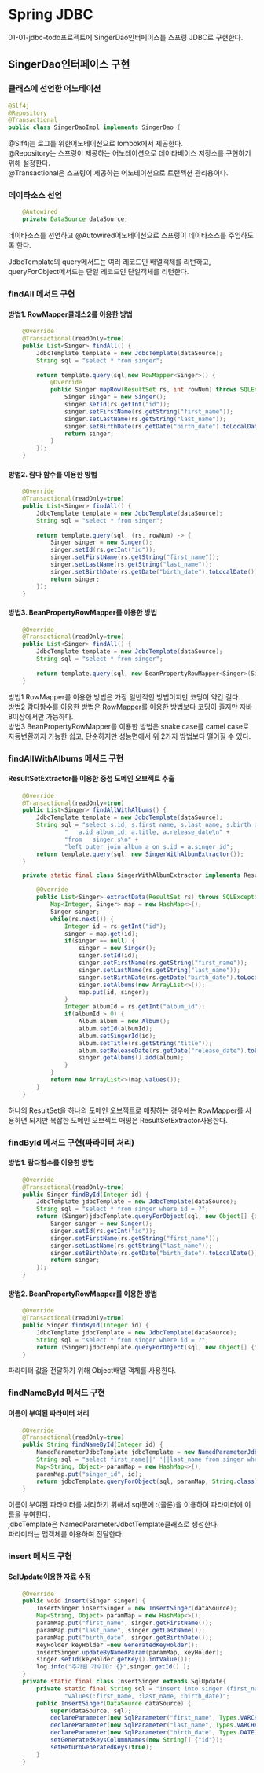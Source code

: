 # Spring JDBC
01-01-jdbc-todo프로젝트에 SingerDao인터페이스를 스프링 JDBC로 구현한다.  

## SingerDao인터페이스 구현

### 클래스에 선언한 어노테이션
```java
@Slf4j
@Repository
@Transactional
public class SingerDaoImpl implements SingerDao {
```
@Slf4j는 로그를 위한어노테이션으로 lombok에서 제공한다.  
@Repository는 스프링이 제공하는 어노테이션으로 데이타베이스 저장소를 구현하기 위해 설정한다.  
@Transactional은 스프링이 제공하는 어노테이션으로 트랜젝션 관리용이다.  

### 데이타소스 선언 
```java
    @Autowired
    private DataSource dataSource;
``` 
 데이타소스를 선언하고 @Autowired어노테이션으로 스프링이 데이타소스를 주입하도록 한다.

JdbcTemplate의 query메서드는 여러 레코드인 배열객체를 리턴하고, queryForObject메서드는 단일 레코드인 단일객체를 리턴한다.   

### findAll 메서드 구현
#### 방법1. RowMapper클래스2를 이용한 방법
```java
    @Override   
    @Transactional(readOnly=true)
    public List<Singer> findAll() {
        JdbcTemplate template = new JdbcTemplate(dataSource);
        String sql = "select * from singer";
    
        return template.query(sql,new RowMapper<Singer>() {
            @Override
            public Singer mapRow(ResultSet rs, int rowNum) throws SQLException {
                Singer singer = new Singer();
                singer.setId(rs.getInt("id"));
                singer.setFirstName(rs.getString("first_name"));
                singer.setLastName(rs.getString("last_name"));
                singer.setBirthDate(rs.getDate("birth_date").toLocalDate());
                return singer;
            }
        });
    }
```
#### 방법2. 람다 함수를 이용한 방법
```java
    @Override   
    @Transactional(readOnly=true)
    public List<Singer> findAll() {
        JdbcTemplate template = new JdbcTemplate(dataSource);
        String sql = "select * from singer";
    
        return template.query(sql, (rs, rowNum) -> {
            Singer singer = new Singer();
            singer.setId(rs.getInt("id"));
            singer.setFirstName(rs.getString("first_name"));
            singer.setLastName(rs.getString("last_name"));
            singer.setBirthDate(rs.getDate("birth_date").toLocalDate());
            return singer;
        });
    }
```
#### 방법3. BeanPropertyRowMapper를 이용한 방법
```java
    @Override   
    @Transactional(readOnly=true)
    public List<Singer> findAll() {
        JdbcTemplate template = new JdbcTemplate(dataSource);
        String sql = "select * from singer";
    
        return template.query(sql, new BeanPropertyRowMapper<Singer>(Singer.class));
    }
```
방법1 RowMapper를 이용한 방법은 가장 일반적인 방법이지만 코딩이 약간 길다.  
방법2 람다함수를 이용한 방법은 RowMapper를 이용한 방법보다 코딩이 줄지만 자바 8이상에서만 가능하다.  
방법3 BeanPropertyRowMapper를 이용한 방법은 snake case를 camel case로 자동변환까지 가능한 쉽고, 단순하지만 성능면에서 위 2가지 방법보다 떨어질 수 있다.  

### findAllWithAlbums 메서드 구현
#### ResultSetExtractor를 이용한 중첩 도메인 오브젝트 추출
```java
    @Override
    @Transactional(readOnly=true)
    public List<Singer> findAllWithAlbums() {
        JdbcTemplate template = new JdbcTemplate(dataSource);
        String sql = "select s.id, s.first_name, s.last_name, s.birth_date,\n" + 
                "   a.id album_id, a.title, a.release_date\n" + 
                "from   singer s\n" + 
                "left outer join album a on s.id = a.singer_id";
        return template.query(sql, new SingerWithAlbumExtractor());
    }

    private static final class SingerWithAlbumExtractor implements ResultSetExtractor<List<Singer>>{

        @Override
        public List<Singer> extractData(ResultSet rs) throws SQLException, DataAccessException {
            Map<Integer, Singer> map = new HashMap<>();
            Singer singer;
            while(rs.next()) {
                Integer id = rs.getInt("id");
                singer = map.get(id);
                if(singer == null) {
                    singer = new Singer();
                    singer.setId(id);
                    singer.setFirstName(rs.getString("first_name"));
                    singer.setLastName(rs.getString("last_name"));
                    singer.setBirthDate(rs.getDate("birth_date").toLocalDate());
                    singer.setAlbums(new ArrayList<>());
                    map.put(id, singer);
                }
                Integer albumId = rs.getInt("album_id");
                if(albumId > 0) {
                    Album album = new Album();
                    album.setId(albumId);
                    album.setSingerId(id);
                    album.setTitle(rs.getString("title"));
                    album.setReleaseDate(rs.getDate("release_date").toLocalDate());
                    singer.getAlbums().add(album);
                }
            }
            return new ArrayList<>(map.values());
        }
    }
```
하나의 ResultSet을 하나의 도메인 오브젝트로 매핑하는 경우에는 RowMapper<T>를 사용하면 되지만 복잡한 도메인 오브젝트 매핑은 ResultSetExtractor사용한다. 

### findById 메서드 구현(파라미터 처리)
#### 방법1. 람다함수를 이용한 방법
```java
    @Override
    @Transactional(readOnly=true)
    public Singer findById(Integer id) {
        JdbcTemplate jdbcTemplate = new JdbcTemplate(dataSource);
        String sql = "select * from singer where id = ?";
        return (Singer)jdbcTemplate.queryForObject(sql, new Object[] {id}, (rs, rowNum) -> {
            Singer singer = new Singer();
            singer.setId(rs.getInt("id"));
            singer.setFirstName(rs.getString("first_name"));
            singer.setLastName(rs.getString("last_name"));
            singer.setBirthDate(rs.getDate("birth_date").toLocalDate());
            return singer;
        });
    }
```
#### 방법2. BeanPropertyRowMapper를 이용한 방법
```java
    @Override
    @Transactional(readOnly=true)
    public Singer findById(Integer id) {
        JdbcTemplate jdbcTemplate = new JdbcTemplate(dataSource);
        String sql = "select * from singer where id = ?";
        return (Singer)jdbcTemplate.queryForObject(sql, new Object[] {id}, new BeanPropertyRowMapper<Singer>(Singer.class));
    }
```
파라미터 값을 전달하기 위해 Object배열 객체를 사용한다.  

### findNameById 메서드 구현
#### 이름이 부여된 파라미터 처리
```java
    @Override
    @Transactional(readOnly=true)
    public String findNameById(Integer id) {
        NamedParameterJdbcTemplate jdbcTemplate = new NamedParameterJdbcTemplate(dataSource);
        String sql = "select first_name||' '||last_name from singer where id = :singer_id";
        Map<String, Object> paramMap = new HashMap<>();
        paramMap.put("singer_id", id);
        return jdbcTemplate.queryForObject(sql, paramMap, String.class);
    }
```
이름이 부여된 파라미터를 처리하기 위해서 sql문에 :(콜론)을 이용하여 파라미터에 이름을 부여한다.  
jdbcTemplate은 NamedParameterJdbctTemplate클래스로 생성한다.  
파라미터는 맵객체를 이용하여 전달한다.  

### insert 메서드 구현
#### SqlUpdate이용한 자료 수정
```java
    @Override
    public void insert(Singer singer) {
        InsertSinger insertSinger = new InsertSinger(dataSource);
        Map<String, Object> paramMap = new HashMap<>();
        paramMap.put("first_name", singer.getFirstName());
        paramMap.put("last_name", singer.getLastName());
        paramMap.put("birth_date", singer.getBirthDate());
        KeyHolder keyHolder =new GeneratedKeyHolder();
        insertSinger.updateByNamedParam(paramMap, keyHolder);
        singer.setId(keyHolder.getKey().intValue());
        log.info("추가된 가수ID: {}",singer.getId() );
    }
    private static final class InsertSinger extends SqlUpdate{
        private static final String sql = "insert into singer (first_name, last_name, birth_date)\n"+
                "values(:first_name, :last_name, :birth_date)";
        public InsertSinger(DataSource dataSource) {
            super(dataSource, sql);
            declareParameter(new SqlParameter("first_name", Types.VARCHAR));
            declareParameter(new SqlParameter("last_name", Types.VARCHAR));
            declareParameter(new SqlParameter("birth_date", Types.DATE));
            setGeneratedKeysColumnNames(new String[] {"id"});
            setReturnGeneratedKeys(true);
        }
    }
```

 